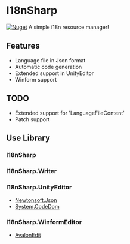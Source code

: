 # I18nSharp
[![Nuget](https://img.shields.io/nuget/v/I18nSharp.svg)](https://www.nuget.org/packages/I18nSharp/)
A simple i18n resource manager!

## Features
- Language file in Json format
- Automatic code generation
- Extended support in UnityEditor
- Winform support

## TODO
- Extended support for 'LanguageFileContent'
- Patch support

## Use Library

### I18nSharp
### I18nSharp.Writer
### I18nSharp.UnityEditor
- [Newtonsoft.Json](https://www.newtonsoft.com/json)
- [System.CodeDom](https://dotnet.microsoft.com/)

### I18nSharp.WinformEditor
- [AvalonEdit](http://avalonedit.net/)
